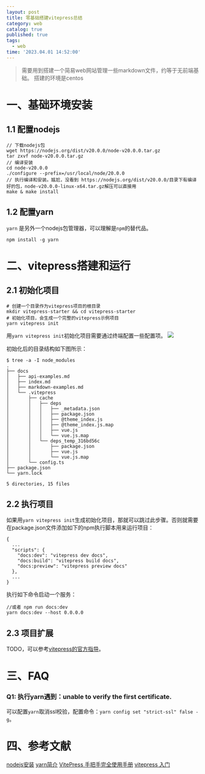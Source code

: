 ```yaml
---
layout: post
title: 零基础搭建vitepress总结
category: web
catalog: true
published: true
tags:
  - web
time: '2023.04.01 14:52:00'
---
```


> 需要用到搭建一个简易web网站管理一些markdown文件，约等于无前端基础。
> 搭建的环境是centos

# 一、基础环境安装
## 1.1 配置nodejs
```shell
// 下载nodejs包
wget https://nodejs.org/dist/v20.0.0/node-v20.0.0.tar.gz
tar zxvf node-v20.0.0.tar.gz
// 编译安装
cd node-v20.0.0
./configure --prefix=/usr/local/node/20.0.0
// 执行编译和安装。尴尬，没看到 https://nodejs.org/dist/v20.0.0/目录下有编译好的包，node-v20.0.0-linux-x64.tar.gz解压可以直接用
make & make install
```

## 1.2 配置yarn
`yarn` 是另外一个nodejs包管理器，可以理解是`npm`的替代品。
```
npm install -g yarn
```

# 二、vitepress搭建和运行
## 2.1 初始化项目
```shell
# 创建一个目录作为vitepress项目的根目录
mkdir vitepress-starter && cd vitepress-starter
# 初始化项目，会生成一个完整的vitepress示例项目
yarn vitepress init
```
用`yarn vitepress init`初始化项目需要通过终端配置一些配置项。
![](https://github.com/vuejs/vitepress/blob/main/docs/guide/vitepress-init.png)

初始化后的目录结构如下图所示：
```
$ tree -a -I node_modules
.
├── docs
│   ├── api-examples.md
│   ├── index.md
│   ├── markdown-examples.md
│   └── .vitepress
│       ├── cache
│       │   ├── deps
│       │   │   ├── _metadata.json
│       │   │   ├── package.json
│       │   │   ├── @theme_index.js
│       │   │   ├── @theme_index.js.map
│       │   │   ├── vue.js
│       │   │   └── vue.js.map
│       │   └── deps_temp_316bd56c
│       │       ├── package.json
│       │       ├── vue.js
│       │       └── vue.js.map
│       └── config.ts
├── package.json
└── yarn.lock

5 directories, 15 files
```

## 2.2 执行项目
如果用`yarn vitepress init`生成初始化项目，那就可以跳过此步骤。否则就需要在package.json文件添加如下的npm执行脚本用来运行项目：
```
{
  ...
  "scripts": {
    "docs:dev": "vitepress dev docs",
    "docs:build": "vitepress build docs",
    "docs:preview": "vitepress preview docs"
  },
  ...
}
```
执行如下命令启动一个服务：
```
//或者 npm run docs:dev
yarn docs:dev --host 0.0.0.0
```

## 2.3 项目扩展
TODO，可以参考[vitepress的官方指导](https://github.com/vuejs/vitepress/tree/main/docs/guide)。

# 三、FAQ

### Q1: 执行yarn遇到：unable to verify the first certificate.
可以配置`yarn`取消ssl校验，配置命令：`yarn config set "strict-ssl" false -g`。

# 四、参考文献
[nodejs安装](https://www.runoob.com/nodejs/nodejs-install-setup.html)
[yarn简介](https://zhuanlan.zhihu.com/p/357454908)
[VitePress 手把手完全使用手册](https://juejin.cn/post/7164276166084263972#heading-8)
[vitepress 入门](https://github.com/vuejs/vitepress/blob/main/docs/guide/getting-started.md)